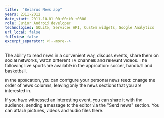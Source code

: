 ```yaml
---
title:  "Belarus News app"
years: 2011-2012
date_start: 2011-10-01 00:00:00 +0300
role: Junior Android developer
technologies: SQLite, Services API, Custom widgets, Google Analytics
url_local: false
fullview: false
excerpt_separator: <!--more-->
---
```

The ability to read news in a convenient way, discuss events, share them on social networks, watch different TV channels and relevant videos. The following live sports are available in the application: soccer, handball and basketball.

In the application, you can configure your personal news feed: change the order of news columns, leaving only the news sections that you are interested in.

If you have witnessed an interesting event, you can share it with the audience, sending a message to the editor via the "Send news" section. You can attach pictures, videos and audio files there.
